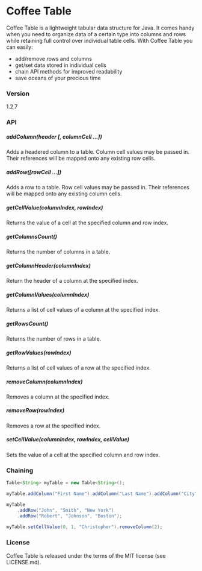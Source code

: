 # Coffee Table
Coffee Table is a lightweight tabular data structure for Java. It comes handy when you need to organize data of a certain type into columns and rows while retaining full control over individual table cells. With Coffee Table you can easily:

  - add/remove rows and columns
  - get/set data stored in individual cells
  - chain API methods for improved readability
  - save oceans of your precious time

### Version
1.2.7

### API
##### addColumn(header [, columnCell ...])
Adds a headered column to a table. Column cell values may be passed in. Their references will be mapped onto any existing row cells.

##### addRow([rowCell ...])
Adds a row to a table. Row cell values may be passed in. Their references will be mapped onto any existing column cells.

##### getCellValue(columnIndex, rowIndex)
Returns the value of a cell at the specified column and row index.

##### getColumnsCount()
Returns the number of columns in a table.

##### getColumnHeader(columnIndex)
Return the header of a column at the specified index.

##### getColumnValues(columnIndex)
Returns a list of cell values of a column at the specified index.

##### getRowsCount()
Returns the number of rows in a table.

##### getRowValues(rowIndex)
Returns a list of cell values of a row at the specified index.

##### removeColumn(columnIndex)
Removes a column at the specified index.

##### removeRow(rowIndex)
Removes a row at the specified index.

##### setCellValue(columnIndex, rowIndex, cellValue)
Sets the value of a cell at the specified column and row index.

### Chaining
```java
Table<String> myTable = new Table<String>();

myTable.addColumn("First Name").addColumn("Last Name").addColumn("City");

myTable
    .addRow("John", "Smith", "New York")
    .addRow("Robert", "Johnson", "Boston");
	
myTable.setCellValue(0, 1, "Christopher").removeColumn(2);
```

### License
Coffee Table is released under the terms of the MIT license (see LICENSE.md).
